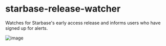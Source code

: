 # starbase-release-watcher

Watches for Starbase's early access release and informs users who have signed up for alerts.

![image](https://user-images.githubusercontent.com/40502404/205345939-3de242db-ec2e-4a70-8ae2-4744b24d076e.png)
